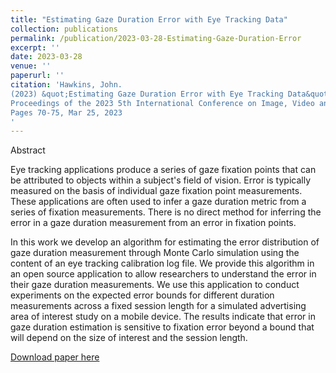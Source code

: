 ```yaml
---
title: "Estimating Gaze Duration Error with Eye Tracking Data"
collection: publications
permalink: /publication/2023-03-28-Estimating-Gaze-Duration-Error
excerpt: ''
date: 2023-03-28
venue: ''
paperurl: ''
citation: 'Hawkins, John.
(2023) &quot;Estimating Gaze Duration Error with Eye Tracking Data&quot; 
Proceedings of the 2023 5th International Conference on Image, Video and Signal Processing
Pages 70-75, Mar 25, 2023
'
--- 
```

Abstract

Eye tracking applications produce a series of gaze fixation points that can be attributed to objects within a subject's field of vision. Error is typically measured on the basis of individual gaze fixation point measurements. These applications are often used to infer a gaze duration metric from a series of fixation measurements. There is no direct method for inferring the error in a gaze duration measurement from an error in fixation points.

In this work we develop an algorithm for estimating the error distribution of gaze duration measurement through Monte Carlo simulation using the content of an eye tracking calibration log file. We provide this algorithm in an open source application to allow researchers to understand the error in their gaze duration measurements. We use this application to conduct experiments on the expected error bounds for different duration measurements across a fixed session length for a simulated advertising area of interest study on a mobile device. The results indicate that error in gaze duration estimation is sensitive to fixation error beyond a bound that will depend on the size of interest and the session length.

[Download paper here](https://dl.acm.org/doi/10.1145/3591156.3591166)

